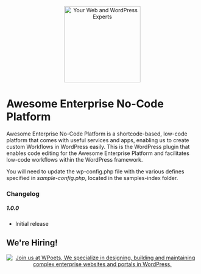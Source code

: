 <p align="center">
	<a href="https://www.wpoets.com/" target="_blank"><img width="200"src="https://www.wpoets.com/wp-content/uploads/2018/05/WPoets-logo-1.svg" alt='Your Web and WordPress Experts'></a>
</p>

# Awesome Enterprise No-Code Platform

Awesome Enterprise No-Code Platform is a shortcode-based, low-code platform that comes with useful services and apps, enabling us to create custom Workflows in WordPress easily. This is the WordPress plugin that enables code editing for the Awesome Enterprise Platform and facilitates low-code workflows within the WordPress framework.

You will need to update the wp-config.php file with the various defines specified in _sample-config.php_, located in the samples-index folder.


### Changelog 


##### 1.0.0  
* Initial release

## We're Hiring!

<p align="center">
<a href="https://www.wpoets.com/careers/"><img src="https://www.wpoets.com/wp-content/uploads/2020/11/work-with-us_1776x312.png" alt="Join us at WPoets, We specialize in designing, building and maintaining complex enterprise websites and portals in WordPress."></a>
</p>
